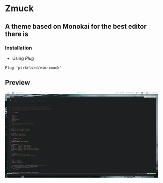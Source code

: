 # Zmuck

## A theme based on Monokai for the best editor there is

### Installation

- Using *Plug*

```vimscript
Plug 'ptrkrlsrd/vim-zmuck'
```

## Preview

![./screenshot.png](./screenshot.png)
